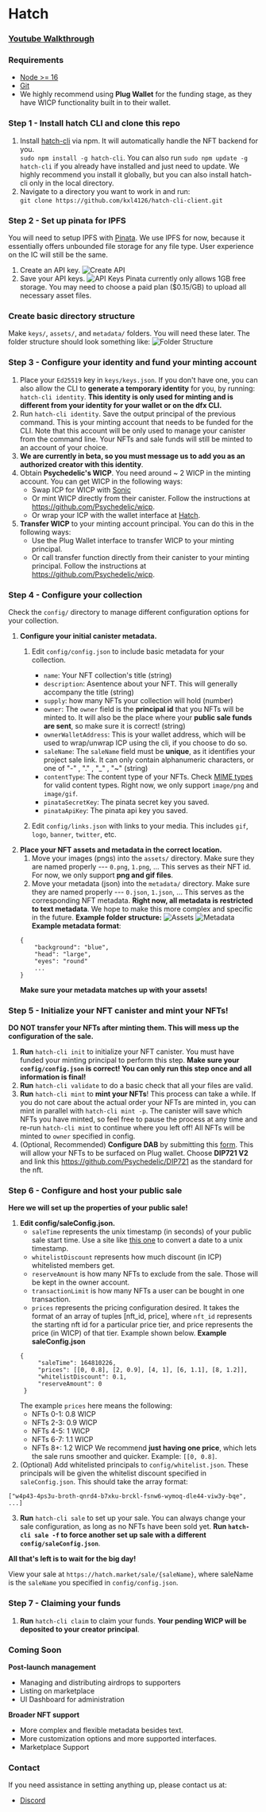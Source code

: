 # Hatch

### [Youtube Walkthrough](https://youtu.be/B7Z_4ERYziM)

### Requirements
- [Node >= 16](https://nodejs.org/en/)
- [Git](https://github.com/git-guides/install-git)
- We highly recommend using **Plug Wallet** for the funding stage, as they have WICP functionality built in to their wallet.

### Step 1 - Install hatch CLI and clone this repo
1. Install [hatch-cli](https://www.npmjs.com/package/hatch-cli) via npm. It will automatically handle the NFT backend for you. <br/> `sudo npm install -g hatch-cli`. You can also run `sudo npm update -g hatch-cli` if you already have installed and just need to update. We highly recommend you install it globally, but you can also install hatch-cli only in the local directory.
2. Navigate to a directory you want to work in and run:<br/>
`git clone https://github.com/kxl4126/hatch-cli-client.git`

### Step 2 - Set up pinata for IPFS
You will need to setup IPFS with [Pinata](https://app.pinata.cloud/). We use IPFS for now, because it essentially offers unbounded file storage for any file type. User experience on the IC will still be the same.
1. Create an API key. ![Create API](https://i.imgur.com/rGHvK5g.png)
2. Save your API keys. ![API Keys](https://i.imgur.com/jtMINuH.png)
Pinata currently only allows 1GB free storage. You may need to choose a paid plan ($0.15/GB) to upload all necessary asset files.
### Create basic directory structure
Make `keys/`, `assets/`, and `metadata/` folders. You will need these later.
The folder structure should look something like:
![Folder Structure](https://i.imgur.com/hib3a0g.png)

### Step 3 - Configure your identity and fund your minting account
1. Place your `Ed25519` key in `keys/keys.json`. If you don't have one, you can also allow the CLI to **generate a temporary identity** for you, by running: `hatch-cli identity`. **This identity is only used for minting and is different from your identity for your wallet or on the dfx CLI.**
2. Run `hatch-cli identity`. 
Save the output principal of the previous command. This is your minting account that needs to be funded for the CLI. Note that this account will be only used to manage your canister from the command line. Your NFTs and sale funds will still be minted to an account of your choice.
3. **We are currently in beta, so you must message us to add you as an authorized creator with this identity**.
4. Obtain **Psychedelic's WICP**. You need around ~ 2 WICP in the minting account. You can get WICP in the following ways:
   - Swap ICP for WICP with [Sonic](https://sonic.ooo/)
   - Or mint WICP directly from their canister. Follow the instructions at https://github.com/Psychedelic/wicp.
   - Or wrap your ICP with the wallet interface at [Hatch](https://hatch.market/).
5. **Transfer WICP** to your minting account principal. You can do this in the following ways:
   -  Use the Plug Wallet interface to transfer WICP to your minting principal.
   -  Or call transfer function directly from their canister to your minting principal. Follow the instructions at https://github.com/Psychedelic/wicp.

### Step 4 - Configure your collection
Check the `config/` directory to manage different configuration options for your collection.
1. **Configure your initial canister metadata.**
   1. Edit `config/config.json` to include basic metadata for your collection.
      - `name`: Your NFT collection's title (string)
      - `description`: Asentence about your NFT. This will generally accompany the title (string)
      - `supply`: how many NFTs your collection will hold (number)
      - `owner`: The `owner` field is the **principal id** that you NFTs will be minted to. It will also be the place where your **public sale funds are sent**, so make sure it is correct! (string)
      - `ownerWalletAddress`: This is your wallet address, which will be used to wrap/unwrap ICP using the cli, if you choose to do so.
      - `saleName`: The `saleName` field must be **unique**, as it identifies your project sale link. It can only contain alphanumeric characters, or one of "-" , "." , "_" , "~"  (string)
      - `contentType`: The content type of your NFTs. Check [MIME types](https://developer.mozilla.org/en-US/docs/Web/HTTP/Basics_of_HTTP/MIME_types/Common_types) for valid content types. Right now, we only support `image/png` and `image/gif`.
      - `pinataSecretKey`: The pinata secret key you saved.
      - `pinataApiKey`: The pinata api key you saved.
   
   2. Edit `config/links.json` with links to your media. This includes `gif`, `logo`, `banner`, `twitter`, etc.
2. **Place your NFT assets and metadata in the correct location.**
   1. Move your images (pngs) into the `assets/` directory. Make sure they are named properly --- `0.png`, `1.png`, ...  This serves as their NFT id. For now, we only support **png and gif files**.
   2. Move your metadata (json) into the `metadata/` directory. Make sure they are named properly --- `0.json`, `1.json`, ... This serves as the corresponding NFT metadata. **Right now, all metadata is restricted to text metadata**. We hope to make this more complex and specific in the future.
   **Example folder structure:**
   ![Assets](https://i.imgur.com/3Ny9myT.png)
   ![Metadata](https://i.imgur.com/ZsaiwQI.png)
    **Example metadata format**:
    ```
    {
        "background": "blue",
        "head": "large",
        "eyes": "round"
        ...
    }
    ```
    **Make sure your metadata matches up with your assets!**

### Step 5 - Initialize your NFT canister and mint your NFTs!
**DO NOT transfer your NFTs after minting them. This will mess up the configuration of the sale.** 
1. **Run** `hatch-cli init` to initialize your NFT canister. You must have funded your minting principal to perform this step. **Make sure your `config/config.json` is correct! You can only run this step once and all information is final!**
2. **Run** `hatch-cli validate` to do a basic check that all your files are valid.
3. **Run** `hatch-cli mint` to **mint your NFTs**! This process can take a while. If you do not care about the actual order your NFTs are minted in, you can mint in parallel with `hatch-cli mint -p`. The canister will save which NFTs you have minted, so feel free to pause the process at any time and re-run `hatch-cli mint` to continue where you left off! All NFTs will be minted to `owner` specified in config.
4. (Optional, Recommended) **Configure DAB** by submitting this [form](https://dab-ooo.typeform.com/nft-list?typeform-source=hatch.market). This will allow your NFTs to be surfaced on Plug wallet. Choose **DIP721 V2** and link this https://github.com/Psychedelic/DIP721 as the standard for the nft.

### Step 6 - Configure and host your public sale
**Here we will set up the properties of your public sale!**
1. **Edit config/saleConfig.json.**
   - `saleTime` represents the unix timestamp (in seconds) of your public sale start time. Use a site like [this one](https://www.unixtimestamp.com/index.php) to convert a date to a unix timestamp.
   - `whitelistDiscount` represents how much discount (in ICP) whitelisted members get.
   - `reserveAmount` is how many NFTs to exclude from the sale. Those will be kept in the owner account.
   - `transactionLimit` is how many NFTs a user can be bought in one transaction.
   - `prices` represents the pricing configuration desired. It takes the format of an array of tuples [nft_id, price], where `nft_id` represents the starting nft id for a particular price tier, and price represents the price (in WICP) of that tier. Example shown below.
   **Example saleConfig.json**
   ```
   {
        "saleTime": 164810226,
        "prices": [[0, 0.8], [2, 0.9], [4, 1], [6, 1.1], [8, 1.2]],
        "whitelistDiscount": 0.1,
        "reserveAmount": 0
    }
    ```
    The example `prices` here means the following:
    - NFTs 0-1: 0.8 WICP
    - NFTs 2-3: 0.9 WICP
    - NFTs 4-5: 1 WICP
    - NFTs 6-7: 1.1 WICP
    - NFTs 8+: 1.2 WICP
   We recommend **just having one price**, which lets the sale runs smoother and quicker. Example: `[[0, 0.8]`.
2. (Optional) Add whitelisted principals to `config/whitelist.json`. These principals will be given the whitelist discount specified in `saleConfig.json`. This should take the array format:
```
["w4p43-4ps3u-broth-qnrd4-b7xku-brckl-fsnw6-wymoq-dle44-viw3y-bqe", ...]
```
3. **Run** `hatch-cli sale` to set up your sale. You can always change your sale configuration, as long as no NFTs have been sold yet. **Run `hatch-cli sale -f` to force another set up sale with a different `config/saleConfig.json`**.


**All that's left is to wait for the big day!**

View your sale at `https://hatch.market/sale/{saleName}`, where saleName is the `saleName` you specified in `config/config.json`.

### Step 7 - Claiming your funds
1. **Run** `hatch-cli claim` to claim your funds. **Your pending WICP will be deposited to your creator principal**.


### Coming Soon
**Post-launch management**
- Managing and distributing airdrops to supporters
- Listing on marketplace
- UI Dashboard for administration

**Broader NFT support**
- More complex and flexible metadata besides text.
- More customization options and more supported interfaces.
- Marketplace Support
### Contact  
If you need assistance in setting anything up, please contact us at:
- [Discord](https://discord.gg/n77xjyspDR)